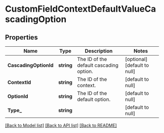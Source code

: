 # CustomFieldContextDefaultValueCascadingOption

## Properties
Name | Type | Description | Notes
------------ | ------------- | ------------- | -------------
**CascadingOptionId** | **string** | The ID of the default cascading option. | [optional] [default to null]
**ContextId** | **string** | The ID of the context. | [default to null]
**OptionId** | **string** | The ID of the default option. | [default to null]
**Type_** | **string** |  | [default to null]

[[Back to Model list]](../README.md#documentation-for-models) [[Back to API list]](../README.md#documentation-for-api-endpoints) [[Back to README]](../README.md)

